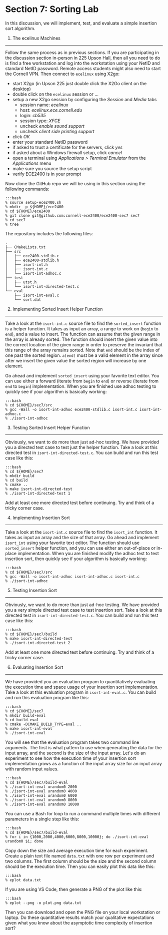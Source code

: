 
Section 7: Sorting Lab
==========================================================================

In this discussion, we will implement, test, and evaluate a simple
insertion sort algorithm.

1. The ecelinux Machines
--------------------------------------------------------------------------

Follow the same process as in previous sections. If you are participating
in the discussion section in-person in 225 Upson Hall, then all you need
to do is find a free workstation and log into the workstation using your
NetID and standard NetID password. Remote access students might also need
to start the Cornell VPN. Then connect to `ecelinux` using X2go:

 - start X2go (in Upson 225 just double click the X2Go client on the desktop)
 - double click on the `ecelinux` session or ...
 - setup a new X2go session by configuring the _Session_ and _Media_ tabs
    - session name: _ecelinux_
    - host: _ecelinux.ece.cornell.edu_
    - login: _cb535_
    - session type: _XFCE_
    - uncheck _enable sound support_
    - uncheck _client side printing support_
 - click _OK_
 - enter your standard NetID password
 - if asked to trust a certificate for the servers, click _yes_
 - if asked about a Windows firewall setup, click _cancel_
 - open a terminal using _Applications > Terminal Emulator_
    from the _Applications_ menu
 - make sure you source the setup script
 - verify ECE2400 is in your prompt

Now clone the GitHub repo we will be using in this section using the
following commands:

    :::bash
    % source setup-ece2400.sh
    % mkdir -p ${HOME}/ece2400
    % cd ${HOME}/ece2400
    % git clone git@github.com:cornell-ece2400/ece2400-sec7 sec7
    % cd sec7
    % tree

The repository includes the following files:

```
.
├── CMakeLists.txt
├── src
│   ├── ece2400-stdlib.c
│   ├── ece2400-stdlib.h
│   ├── isort-int.h
│   ├── isort-int.c
│   └── isort-int-adhoc.c
├── test
│   ├── utst.h
│   └── isort-int-directed-test.c
└── eval
    ├── isort-int-eval.c
    └── sort.dat
```

2. Implementing Sorted Insert Helper Function
--------------------------------------------------------------------------

Take a look at the `isort-int.c` source file to find the `sorted_insert`
function is a helper function. It takes as input an array, a range to
work on (`begin` to `end`), and a value to insert. The function can
assume that the given range in the array is already sorted. The function
should insert the given value into the correct location of the given
range in order to preserve the invariant that this range of the array
remains sorted. Note that `end` should be the index of one past the
sorted region. `a[end]` must be a valid element in the array since after
we insert the given value the sorted region will increase by one element.

Go ahead and implement `sorted_insert` using your favorite text editor.
You can use either a forward (iterate from `begin` to `end`) or reverse
(iterate from `end` to `begin`) implementation. When you are finished use
adhoc testing to quickly see if your algorithm is basically working:

    :::bash
    % cd ${HOME}/sec7/src
    % gcc -Wall -o isort-int-adhoc ece2400-stdlib.c isort-int.c isort-int-adhoc.c
    % ./isort-int-adhoc

3. Testing Sorted Insert Helper Function
--------------------------------------------------------------------------

Obviously, we want to do more than just ad-hoc testing. We have provided
you a directed test case to test just the helper function. Take a look at
this directed test in `isort-int-directed-test.c`. You can build and run
this test case like this:

    :::bash
    % cd ${HOME}/sec7
    % mkdir build
    % cd build
    % cmake ..
    % make isort-int-directed-test
    % ./isort-int-directed-test 1

Add at least one more directed test before continuing. Try and think of a
tricky corner case.

4. Implementing Insertion Sort
--------------------------------------------------------------------------

Take a look at the `isort-int.c` source file to find the `isort_int`
function. It takes as input an array and the size of that array. Go ahead
and implement `isort_int` using your favorite text editor. The function
should use `sorted_insert` helper function, and you can use either an
out-of-place or in-place implementation. When you are finished modify the
adhoc test to test insertion sort, then quickly see if your algorithm is
basically working:

    :::bash
    % cd ${HOME}/sec7/src
    % gcc -Wall -o isort-int-adhoc isort-int-adhoc.c isort-int.c
    % ./isort-int-adhoc

5. Testing Insertion Sort
--------------------------------------------------------------------------

Obviously, we want to do more than just ad-hoc testing. We have provided
you a very simple directed test case to test insertion sort. Take a look
at this directed test in `isort-int-directed-test.c`. You can build and
run this test case like this:

    :::bash
    % cd ${HOME}/sec7/build
    % make isort-int-directed-test
    % ./isort-int-directed-test 2

Add at least one more directed test before continuing. Try and think of a
tricky corner case.

6. Evaluating Insertion Sort
--------------------------------------------------------------------------

We have provided you an evaluation program to quantitatively evaluating
the execution time and space usage of your insertion sort implementation.
Take a look at this evaluation program in `isort-int-eval.c`. You can
build and run this evaluation program like this:

    :::bash
    % cd ${HOME}/sec7
    % mkdir build-eval
    % cd build-eval
    % cmake -DCMAKE_BUILD_TYPE=eval ..
    % make isort-int-eval
    % ./isort-int-eval

You will see that the evaluation program takes two command line
arguments. The first is what pattern to use when generating the data for
the input array, and the second is the size of the input array. Let's do
an experiment to see how the execution time of your insertion sort
implementation grows as a function of the input array size for an input
array with random input values.

    :::bash
    % cd ${HOME}/sec7/build-eval
    % ./isort-int-eval urandom0 2000
    % ./isort-int-eval urandom0 4000
    % ./isort-int-eval urandom0 6000
    % ./isort-int-eval urandom0 8000
    % ./isort-int-eval urandom0 10000

You can use a Bash for loop to run a command multiple times with
different parameters in a single step like this:

    :::bash
    % cd ${HOME}/sec7/build-eval
    % for i in {1000,2000,4000,6000,8000,10000}; do ./isort-int-eval urandom0 $i; done

Copy down the size and average execution time for each experiment. Create
a plain text file named `data.txt` with one row per experiment and two
columns. The first column should be the size and the second column should
be the execution time. Then you can easily plot this data like this:

    :::bash
    % eplot data.txt

If you are using VS Code, then generate a PNG of the plot like this:

    :::bash
    % eplot --png -o plot.png data.txt

Then you can download and open the PNG file on your local workstation or
laptop. Do these quantitative results match your qualitative expectations
given what you know about the asymptotic time complexity of insertion
sort?


